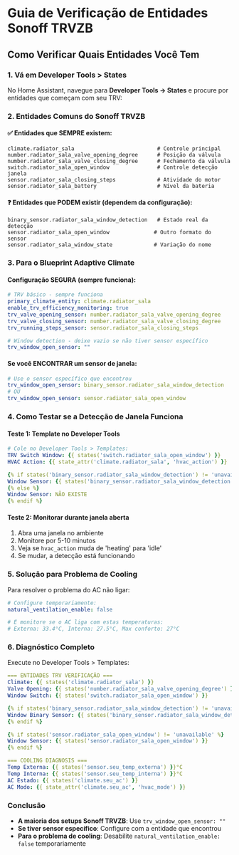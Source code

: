 # Guia de Verificação de Entidades Sonoff TRVZB

## Como Verificar Quais Entidades Você Tem

### 1. Vá em Developer Tools > States

No Home Assistant, navegue para **Developer Tools → States** e procure por entidades que começam com seu TRV:

### 2. Entidades Comuns do Sonoff TRVZB

#### ✅ Entidades que SEMPRE existem:
```
climate.radiator_sala                          # Controle principal
number.radiator_sala_valve_opening_degree      # Posição da válvula
number.radiator_sala_valve_closing_degree      # Fechamento da válvula
switch.radiator_sala_open_window               # Controle detecção janela
sensor.radiator_sala_closing_steps             # Atividade do motor
sensor.radiator_sala_battery                   # Nível da bateria
```

#### ❓ Entidades que PODEM existir (dependem da configuração):
```
binary_sensor.radiator_sala_window_detection   # Estado real da detecção
sensor.radiator_sala_open_window              # Outro formato do sensor
sensor.radiator_sala_window_state             # Variação do nome
```

### 3. Para o Blueprint Adaptive Climate

#### Configuração SEGURA (sempre funciona):
```yaml
# TRV básico - sempre funciona
primary_climate_entity: climate.radiator_sala
enable_trv_efficiency_monitoring: true
trv_valve_opening_sensor: number.radiator_sala_valve_opening_degree
trv_valve_closing_sensor: number.radiator_sala_valve_closing_degree
trv_running_steps_sensor: sensor.radiator_sala_closing_steps

# Window detection - deixe vazio se não tiver sensor específico
trv_window_open_sensor: ""
```

#### Se você ENCONTRAR um sensor de janela:
```yaml
# Use o sensor específico que encontrou
trv_window_open_sensor: binary_sensor.radiator_sala_window_detection
# OU
trv_window_open_sensor: sensor.radiator_sala_open_window
```

### 4. Como Testar se a Detecção de Janela Funciona

#### Teste 1: Template no Developer Tools
```yaml
# Cole no Developer Tools > Templates:
TRV Switch Window: {{ states('switch.radiator_sala_open_window') }}
HVAC Action: {{ state_attr('climate.radiator_sala', 'hvac_action') }}

{% if states('binary_sensor.radiator_sala_window_detection') != 'unavailable' %}
Window Sensor: {{ states('binary_sensor.radiator_sala_window_detection') }}
{% else %}
Window Sensor: NÃO EXISTE
{% endif %}
```

#### Teste 2: Monitorar durante janela aberta
1. Abra uma janela no ambiente
2. Monitore por 5-10 minutos
3. Veja se `hvac_action` muda de 'heating' para 'idle'
4. Se mudar, a detecção está funcionando

### 5. Solução para Problema de Cooling

Para resolver o problema do AC não ligar:

```yaml
# Configure temporariamente:
natural_ventilation_enable: false

# E monitore se o AC liga com estas temperaturas:
# Externa: 33.4°C, Interna: 27.5°C, Max conforto: 27°C
```

### 6. Diagnóstico Completo

Execute no Developer Tools > Templates:

```yaml
=== ENTIDADES TRV VERIFICAÇÃO ===
Climate: {{ states('climate.radiator_sala') }}
Valve Opening: {{ states('number.radiator_sala_valve_opening_degree') }}%
Window Switch: {{ states('switch.radiator_sala_open_window') }}

{% if states('binary_sensor.radiator_sala_window_detection') != 'unavailable' %}
Window Binary Sensor: {{ states('binary_sensor.radiator_sala_window_detection') }}
{% endif %}

{% if states('sensor.radiator_sala_open_window') != 'unavailable' %}
Window Sensor: {{ states('sensor.radiator_sala_open_window') }}
{% endif %}

=== COOLING DIAGNOSIS ===
Temp Externa: {{ states('sensor.seu_temp_externa') }}°C
Temp Interna: {{ states('sensor.seu_temp_interna') }}°C
AC Estado: {{ states('climate.seu_ac') }}
AC Modo: {{ state_attr('climate.seu_ac', 'hvac_mode') }}
```

### Conclusão

- **A maioria dos setups Sonoff TRVZB**: Use `trv_window_open_sensor: ""`
- **Se tiver sensor específico**: Configure com a entidade que encontrou
- **Para o problema de cooling**: Desabilite `natural_ventilation_enable: false` temporariamente
